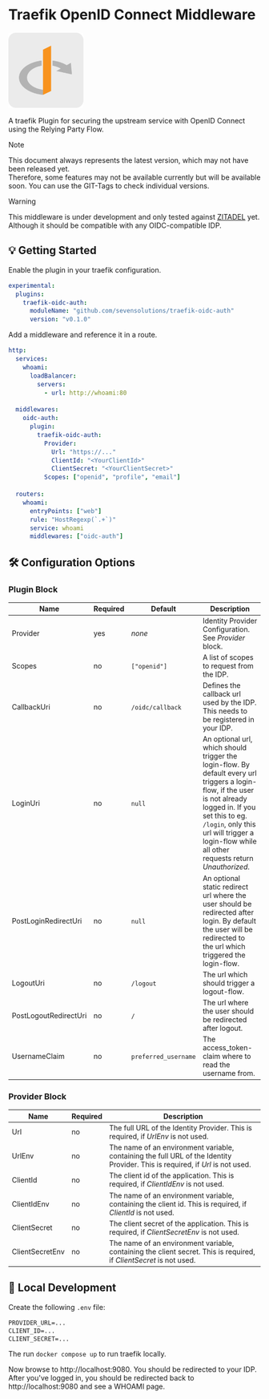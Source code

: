 # Traefik OpenID Connect Middleware

<p align="left" style="text-align:left;">
  <a href="https://github.com/sevensolutions/traefik-oidc-auth">
    <img alt="Logo" src=".assets/icon.png" width="150" />
  </a>
</p>

A traefik Plugin for securing the upstream service with OpenID Connect using the Relying Party Flow.

> [!NOTE]  
> This document always represents the latest version, which may not have been released yet.  
> Therefore, some features may not be available currently but will be available soon.
> You can use the GIT-Tags to check individual versions.

> [!WARNING]
> This middleware is under development and only tested against [ZITADEL](https://zitadel.com/) yet. Although it should be compatible with any OIDC-compatible IDP.

## 💡 Getting Started

Enable the plugin in your traefik configuration.

```yml
experimental:
  plugins:
    traefik-oidc-auth:
      moduleName: "github.com/sevensolutions/traefik-oidc-auth"
      version: "v0.1.0"
```

Add a middleware and reference it in a route.

```yml
http:
  services:
    whoami:
      loadBalancer:
        servers:
          - url: http://whoami:80

  middlewares:
    oidc-auth:
      plugin:
        traefik-oidc-auth:
          Provider:
            Url: "https://..."
            ClientId: "<YourClientId>"
            ClientSecret: "<YourClientSecret>"
          Scopes: ["openid", "profile", "email"]

  routers:
    whoami:
      entryPoints: ["web"]
      rule: "HostRegexp(`.+`)"
      service: whoami
      middlewares: ["oidc-auth"]
```

## 🛠 Configuration Options

### Plugin Block

| Name | Required | Default | Description |
|---|---|---|---|
| Provider | yes | *none* | Identity Provider Configuration. See *Provider* block. |
| Scopes | no | `["openid"]` | A list of scopes to request from the IDP. |
| CallbackUri | no | `/oidc/callback` | Defines the callback url used by the IDP. This needs to be registered in your IDP. |
| LoginUri | no | `null` | An optional url, which should trigger the login-flow. By default every url triggers a login-flow, if the user is not already logged in. If you set this to eg. `/login`, only this url will trigger a login-flow while all other requests return *Unauthorized*.  |
| PostLoginRedirectUri | no | `null` | An optional static redirect url where the user should be redirected after login. By default the user will be redirected to the url which triggered the login-flow. |
| LogoutUri | no | `/logout` | The url which should trigger a logout-flow. |
| PostLogoutRedirectUri | no | `/` | The url where the user should be redirected after logout. |
| UsernameClaim | no | `preferred_username` | The access_token-claim where to read the username from. |

### Provider Block

| Name | Required | Description |
|---|---|---|
| Url | no | The full URL of the Identity Provider. This is required, if *UrlEnv* is not used. |
| UrlEnv | no | The name of an environment variable, containing the full URL of the Identity Provider. This is required, if *Url* is not used. |
| ClientId | no | The client id of the application. This is required, if *ClientIdEnv* is not used. |
| ClientIdEnv | no | The name of an environment variable, containing the client id. This is required, if *ClientId* is not used. |
| ClientSecret | no | The client secret of the application. This is required, if *ClientSecretEnv* is not used. |
| ClientSecretEnv | no | The name of an environment variable, containing the client secret. This is required, if *ClientSecret* is not used. |

## 🧪 Local Development

Create the following `.env` file:

```
PROVIDER_URL=...
CLIENT_ID=...
CLIENT_SECRET=...
```

The run `docker compose up` to run traefik locally.

Now browse to http://localhost:9080. You should be redirected to your IDP.  
After you've logged in, you should be redirected back to http://localhost:9080 and see a WHOAMI page.
